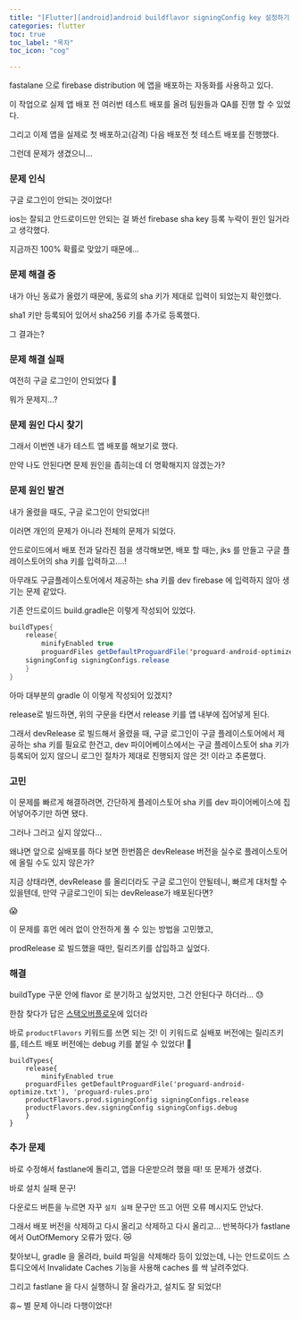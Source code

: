 ```yaml
---
title: "[Flutter][android]android buildflavor signingConfig key 설정하기"
categories: flutter
toc: true
toc_label: "목차"
toc_icon: "cog"

---
```


fastalane 으로 firebase distribution 에 앱을 배포하는 자동화를 사용하고 있다.

이 작업으로 실제 앱 배포 전 여러번 테스트 배포를 올려 팀원들과 QA를 진행 할 수 있었다.

그리고 이제 앱을 실제로 첫 배포하고(감격) 다음 배포전 첫 테스트 배포를 진행했다.

그런데 문제가 생겼으니…

### 문제 인식

구글 로그인이 안되는 것이었다! 

ios는 잘되고 안드로이드만 안되는 걸 봐선 firebase sha key 등록 누락이 원인 일거라고 생각했다.

지금까진 100% 확률로 맞았기 때문에…

### 문제 해결 중

내가 아닌 동료가 올렸기 때문에, 동료의 sha 키가 제대로 입력이 되었는지 확인했다.

sha1 키만 등록되어 있어서 sha256 키를 추가로 등록했다.

그 결과는?

### 문제 해결 실패

여전히 구글 로그인이 안되었다 🤔

뭐가 문제지…? 

### 문제 원인 다시 찾기

그래서 이번엔 내가 테스트 앱 배포를 해보기로 했다.

만약 나도 안된다면 문제 원인을 좁히는데 더 명확해지지 않겠는가?

### 문제 원인 발견

내가 올렸을 때도, 구글 로그인이 안되었다!!

이러면 개인의 문제가 아니라 전체의 문제가 되었다.

안드로이드에서 배포 전과 달라진 점을 생각해보면, 배포 할 때는, jks 를 만들고 구글 플레이스토어의 sha 키를 입력하고….!

아무래도 구글플레이스토어에서 제공하는 sha 키를 dev firebase 에 입력하지 않아 생기는 문제 같았다.

기존 안드로이드 build.gradle은 이렇게 작성되어 있었다.

```java
buildTypes{
	release{
		minifyEnabled true
		proguardFiles getDefaultProguardFile('proguard-android-optimize.txt'), 'proguard-rules.pro'
    signingConfig signingConfigs.release
	}
}
```

아마 대부분의 gradle 이 이렇게 작성되어 있겠지? 

release로 빌드하면, 위의 구문을 타면서 release 키를 앱 내부에 집어넣게 된다.

그래서 devRelease 로 빌드해서 올렸을 때, 구글 로그인이 구글 플레이스토어에서 제공하는 sha 키를 필요로 한건고, dev 파이어베이스에서는 구글 플레이스토어 sha 키가 등록되어 있지 않으니 로그인 절차가 제대로 진행되지 않은 것! 이라고 추론했다.

### 고민

이 문제를 빠르게 해결하려면, 간단하게 플레이스토어 sha 키를 dev 파이어베이스에 집어넣어주기만 하면 됐다.

그러나 그러고 싶지 않았다…

왜냐면 앞으로 실배포를 하다 보면 한번쯤은 devRelease 버전을 실수로 플레이스토어에 올릴 수도 있지 않은가?

지금 상태라면, devRelease 를 올리더라도 구글 로그인이 안될테니, 빠르게 대처할 수 있을텐데, 만약 구글로그인이 되는 devRelease가 배포된다면?

😱

이 문제를 휴먼 에러 없이 안전하게 풀 수 있는 방법을 고민했고,

prodRelease 로 빌드했을 때만, 릴리즈키를 삽입하고 싶었다.

### 해결

buildType 구문 안에 flavor 로 분기하고 싶었지만, 그건 안된다구 하더라… 😓

한참 찾다가 답은 [스택오버플로우](https://stackoverflow.com/questions/17040494/signing-product-flavors-with-gradle)에 있더라

바로 `productFlavors` 키워드를 쓰면 되는 것! 이 키워드로 실배포 버전에는 릴리즈키를, 테스트 배포 버전에는 debug 키를 붙일 수 있었다! 👏

```
buildTypes{
	release{
		minifyEnabled true
    proguardFiles getDefaultProguardFile('proguard-android-optimize.txt'), 'proguard-rules.pro'
    productFlavors.prod.signingConfig signingConfigs.release
    productFlavors.dev.signingConfig signingConfigs.debug
	}
}
```

### 추가 문제

바로 수정해서 fastlane에 돌리고, 앱을 다운받으려 했을 때! 또 문제가 생겼다.

바로 설치 실패 문구!

다운로드 버튼을 누르면 자꾸 `설치 실패` 문구만 뜨고 어떤 오류 메시지도 안났다.

그래서 배포 버전을  삭제하고 다시 올리고 삭제하고 다시 올리고… 반복하다가 fastlane 에서 OutOfMemory 오류가 떴다. 😿

찾아보니, gradle 을 올려라, build 파일을 삭제해라 등이 있었는데, 나는 안드로이드 스튜디오에서 Invalidate Caches 기능을 사용해 caches 를 싹 날려주었다.

그리고 fastlane 을 다시 실행하니 잘 올라가고, 설치도 잘 되었다!

휴~ 별 문제 아니라 다행이었다!